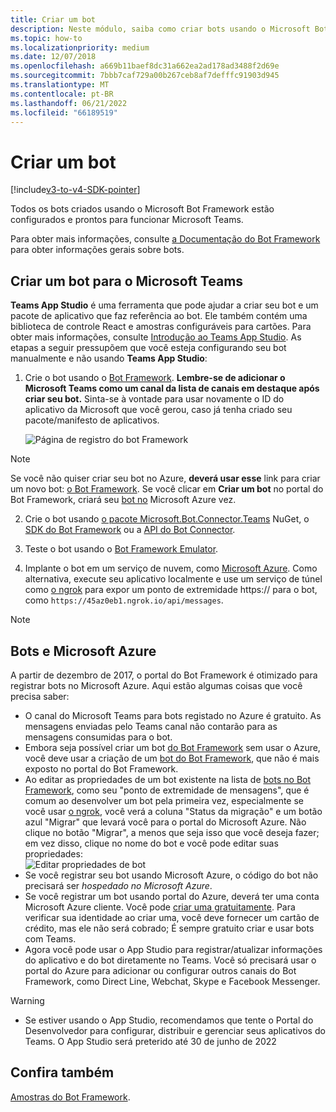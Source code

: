 ```yaml
---
title: Criar um bot
description: Neste módulo, saiba como criar bots usando o Microsoft Bot Framework e pronto para trabalhar no Microsoft Teams
ms.topic: how-to
ms.localizationpriority: medium
ms.date: 12/07/2018
ms.openlocfilehash: a669b11baef8dc31a662ea2ad178ad3488f2d69e
ms.sourcegitcommit: 7bbb7caf729a00b267ceb8af7defffc91903d945
ms.translationtype: MT
ms.contentlocale: pt-BR
ms.lasthandoff: 06/21/2022
ms.locfileid: "66189519"
---
```

# <a name="create-a-bot"></a>Criar um bot

[!include[v3-to-v4-SDK-pointer](~/includes/v3-to-v4-pointer-bots.md)]

Todos os bots criados usando o Microsoft Bot Framework estão configurados e prontos para funcionar Microsoft Teams.

Para obter mais informações, consulte [a Documentação do Bot Framework](/azure/bot-service/?view=azure-bot-service-3.0&preserve-view=true) para obter informações gerais sobre bots.

## <a name="create-a-bot-for-microsoft-teams"></a>Criar um bot para o Microsoft Teams

**Teams App Studio** é uma ferramenta que pode ajudar a criar seu bot e um pacote de aplicativo que faz referência ao bot. Ele também contém uma biblioteca de controle React e amostras configuráveis para cartões. Para obter mais informações, consulte [Introdução ao Teams App Studio](~/concepts/build-and-test/app-studio-overview.md). As etapas a seguir pressupõem que você esteja configurando seu bot manualmente e não usando **Teams App Studio**:

1. Crie o bot usando o [Bot Framework](https://dev.botframework.com/bots/new). **Lembre-se de adicionar o Microsoft Teams como um canal da lista de canais em destaque após criar seu bot.** Sinta-se à vontade para usar novamente o ID do aplicativo da Microsoft que você gerou, caso já tenha criado seu pacote/manifesto de aplicativos.

   ![Página de registro do bot Framework](~/assets/images/bots/bfregister.png)

> [!NOTE]
> Se você não quiser criar seu bot no Azure, **deverá usar esse** link para criar um novo bot: [o Bot Framework](https://dev.botframework.com/bots/new). Se você clicar em **Criar um bot** no portal do Bot Framework, criará seu [bot no](#bots-and-microsoft-azure) Microsoft Azure vez.

2. Crie o bot usando [o pacote Microsoft.Bot.Connector.Teams](https://www.nuget.org/packages/Microsoft.Bot.Connector.Teams) NuGet, o [SDK do Bot Framework](https://github.com/microsoft/botframework-sdk) ou a [API do Bot Connector](/bot-framework/rest-api/bot-framework-rest-connector-api-reference).

3. Teste o bot usando o [Bot Framework Emulator](/bot-framework/debug-bots-emulator).

4. Implante o bot em um serviço de nuvem, como [Microsoft Azure](https://azure.microsoft.com/). Como alternativa, execute seu aplicativo localmente e use um serviço de túnel como [o ngrok](https://ngrok.com) para expor um ponto de extremidade https:// para o bot, como `https://45az0eb1.ngrok.io/api/messages`.

> [!NOTE]
>
> ## <a name="bots-and-microsoft-azure"></a>Bots e Microsoft Azure
>
> A partir de dezembro de 2017, o portal do Bot Framework é otimizado para registrar bots no Microsoft Azure. Aqui estão algumas coisas que você precisa saber:
>
> * O canal do Microsoft Teams para bots registado no Azure é gratuito. As mensagens enviadas pelo Teams canal não contarão para as mensagens consumidas para o bot.
> * Embora seja possível criar um bot [do Bot Framework](https://dev.botframework.com/bots/new) sem usar o Azure, você deve usar a criação de um [bot do Bot Framework](https://dev.botframework.com/bots/new), que não é mais exposto no portal do Bot Framework.
> * Ao editar as propriedades de um bot existente na lista de [bots no Bot Framework](https://dev.botframework.com/bots), como seu "ponto de extremidade de mensagens", que é comum ao desenvolver um bot pela primeira vez, especialmente se você usar [o ngrok](https://ngrok.com), você verá a coluna "Status da migração" e um botão azul "Migrar" que levará você para o portal do Microsoft Azure. Não clique no botão "Migrar", a menos que seja isso que você deseja fazer; em vez disso, clique no nome do bot e você pode editar suas propriedades:</br>
   ![Editar propriedades de bot](~/assets/images/bots/bf-migrate-bot-to-azure.png)
> * Se você registrar seu bot usando Microsoft Azure, o código do bot não precisará ser *hospedado no Microsoft Azure*.
> * Se você registrar um bot usando portal do Azure, deverá ter uma conta Microsoft Azure cliente. Você pode [criar uma gratuitamente](https://azure.microsoft.com/free/). Para verificar sua identidade ao criar uma, você deve fornecer um cartão de crédito, mas ele não será cobrado; É sempre gratuito criar e usar bots com Teams.
> * Agora você pode usar o App Studio para registrar/atualizar informações do aplicativo e do bot diretamente no Teams. Você só precisará usar o portal do Azure para adicionar ou configurar outros canais do Bot Framework, como Direct Line, Webchat, Skype e Facebook Messenger.

> [!WARNING]
>
>* Se estiver usando o App Studio, recomendamos que tente o Portal do Desenvolvedor para configurar, distribuir e gerenciar seus aplicativos do Teams. O App Studio será preterido até 30 de junho de 2022

## <a name="see-also"></a>Confira também

[Amostras do Bot Framework](https://github.com/Microsoft/BotBuilder-Samples/blob/master/README.md).
